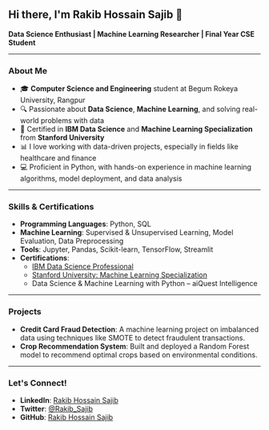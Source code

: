 ## Hi there, I'm Rakib Hossain Sajib 👋

**Data Science Enthusiast | Machine Learning Researcher | Final Year CSE Student**

---

### About Me

- 🎓 **Computer Science and Engineering** student at Begum Rokeya University, Rangpur
- 🔍 Passionate about **Data Science**, **Machine Learning**, and solving real-world problems with data
- 🏅 Certified in **IBM Data Science** and **Machine Learning Specialization** from **Stanford University**
- 📊 I love working with data-driven projects, especially in fields like healthcare and finance
- 💻 Proficient in Python, with hands-on experience in machine learning algorithms, model deployment, and data analysis

---

### Skills & Certifications

- **Programming Languages**: Python, SQL
- **Machine Learning**: Supervised & Unsupervised Learning, Model Evaluation, Data Preprocessing
- **Tools**: Jupyter, Pandas, Scikit-learn, TensorFlow, Streamlit
- **Certifications**:
  - [IBM Data Science Professional](https://coursera.org/verify/professional-cert/F7W8VK8WMG5K)
  - [Stanford University: Machine Learning Specialization](https://coursera.org/verify/specialization/K2KCUUNEYEDE)
  - Data Science & Machine Learning with Python – aiQuest Intelligence
  
---

### Projects

- **Credit Card Fraud Detection**: A machine learning project on imbalanced data using techniques like SMOTE to detect fraudulent transactions.
- **Crop Recommendation System**: Built and deployed a Random Forest model to recommend optimal crops based on environmental conditions.

---

### Let's Connect!

- **LinkedIn**: [Rakib Hossain Sajib](https://linkedin.com/in/rakib-hossain-sajib)
- **Twitter**: [@Rakib_Sajib](https://twitter.com/Rakib_Sajib)
- **GitHub**: [Rakib Hossain Sajib](https://github.com/RakibHossainSajib)
